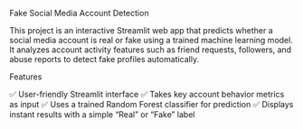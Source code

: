 Fake Social Media Account Detection

This project is an interactive Streamlit web app that predicts whether a social media account is real or fake using a trained machine learning model. It analyzes account activity features such as friend requests, followers, and abuse reports to detect fake profiles automatically.

Features

✅ User-friendly Streamlit interface
✅ Takes key account behavior metrics as input
✅ Uses a trained Random Forest classifier for prediction
✅ Displays instant results with a simple “Real” or “Fake” label